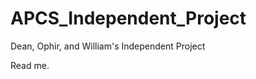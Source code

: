 APCS_Independent_Project
========================

Dean, Ophir, and William's Independent Project

Read me.
